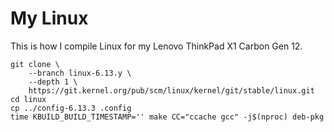 # My Linux

This is how I compile Linux for my Lenovo ThinkPad X1 Carbon Gen 12.

```shell
git clone \
    --branch linux-6.13.y \
    --depth 1 \
    https://git.kernel.org/pub/scm/linux/kernel/git/stable/linux.git
cd linux
cp ../config-6.13.3 .config
time KBUILD_BUILD_TIMESTAMP='' make CC="ccache gcc" -j$(nproc) deb-pkg
```
